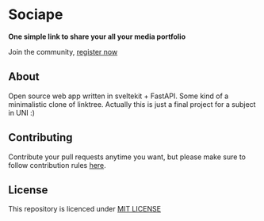 # Sociape

__One simple link to share your all your media portfolio__


Join the community, [register now](https://sociape.vercel.app)

## About

Open source web app written in sveltekit + FastAPI. Some kind of a minimalistic clone of linktree. Actually this is just a final project for a subject in UNI :)

## Contributing

Contribute your pull requests anytime you want, but please make sure to follow contribution rules [here](./DOCS/CONTRIBUTION.md).

## License

This repository is licenced under [MIT LICENSE](./LICENSE)